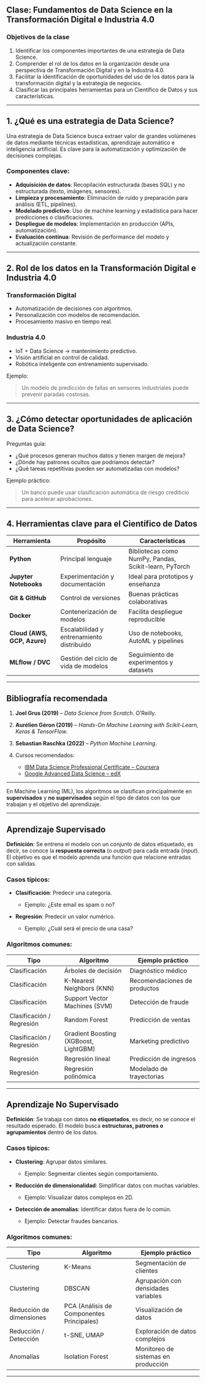 ## Clase: Fundamentos de Data Science en la Transformación Digital e Industria 4.0

### Objetivos de la clase

1. Identificar los componentes importantes de una estrategia de Data Science.
2. Comprender el rol de los datos en la organización desde una perspectiva de Transformación Digital y en la Industria 4.0.
3. Facilitar la identificación de oportunidades del uso de los datos para la transformación digital y la estrategia de negocios.
4. Clasificar las principales herramientas para un Científico de Datos y sus características.

---

## 1. ¿Qué es una estrategia de Data Science?

Una estrategia de Data Science busca extraer valor de grandes volúmenes de datos mediante técnicas estadísticas, aprendizaje automático e inteligencia artificial. Es clave para la automatización y optimización de decisiones complejas.

### Componentes clave:

* **Adquisición de datos**: Recopilación estructurada (bases SQL) y no estructurada (texto, imágenes, sensores).
* **Limpieza y procesamiento**: Eliminación de ruido y preparación para análisis (ETL, pipelines).
* **Modelado predictivo**: Uso de machine learning y estadística para hacer predicciones o clasificaciones.
* **Despliegue de modelos**: Implementación en producción (APIs, automatización).
* **Evaluación continua**: Revisión de performance del modelo y actualización constante.

---

## 2. Rol de los datos en la Transformación Digital e Industria 4.0

### Transformación Digital

* Automatización de decisiones con algoritmos.
* Personalización con modelos de recomendación.
* Procesamiento masivo en tiempo real.

### Industria 4.0

* IoT + Data Science → mantenimiento predictivo.
* Visión artificial en control de calidad.
* Robótica inteligente con entrenamiento supervisado.

Ejemplo:

> Un modelo de predicción de fallas en sensores industriales puede prevenir paradas costosas.

---

## 3. ¿Cómo detectar oportunidades de aplicación de Data Science?

Preguntas guía:

* ¿Qué procesos generan muchos datos y tienen margen de mejora?
* ¿Dónde hay patrones ocultos que podríamos detectar?
* ¿Qué tareas repetitivas pueden ser automatizadas con modelos?

Ejemplo práctico:

> Un banco puede usar clasificación automática de riesgo crediticio para acelerar aprobaciones.

---

## 4. Herramientas clave para el Científico de Datos

| Herramienta                 | Propósito                                 | Características                                       |
| --------------------------- | ----------------------------------------- | ----------------------------------------------------- |
| **Python**                  | Principal lenguaje                        | Bibliotecas como NumPy, Pandas, Scikit-learn, PyTorch |
| **Jupyter Notebooks**       | Experimentación y documentación           | Ideal para prototipos y enseñanza                     |
| **Git & GitHub**            | Control de versiones                      | Buenas prácticas colaborativas                        |
| **Docker**                  | Contenerización de modelos                | Facilita despliegue reproducible                      |
| **Cloud (AWS, GCP, Azure)** | Escalabilidad y entrenamiento distribuido | Uso de notebooks, AutoML y pipelines                  |
| **MLflow / DVC**            | Gestión del ciclo de vida de modelos      | Seguimiento de experimentos y datasets                |

---

## Bibliografía recomendada

1. **Joel Grus (2019)** – *Data Science from Scratch*. O’Reilly.
2. **Aurélien Géron (2019)** – *Hands-On Machine Learning with Scikit-Learn, Keras & TensorFlow*.
3. **Sebastian Raschka (2022)** – *Python Machine Learning*.
4. Cursos recomendados:

   * [IBM Data Science Professional Certificate – Coursera](https://www.coursera.org/professional-certificates/ibm-data-science)
   * [Google Advanced Data Science – edX](https://www.edx.org/)

---

En Machine Learning (ML), los algoritmos se clasifican principalmente en **supervisados** y **no supervisados** según el tipo de datos con los que trabajan y el objetivo del aprendizaje.

---

## Aprendizaje Supervisado

**Definición**: Se entrena el modelo con un conjunto de datos etiquetado, es decir, se conoce la **respuesta correcta** (o *output*) para cada entrada (*input*). El objetivo es que el modelo aprenda una función que relacione entradas con salidas.

### Casos típicos:

* **Clasificación**: Predecir una categoría.

  * Ejemplo: ¿Este email es spam o no?
* **Regresión**: Predecir un valor numérico.

  * Ejemplo: ¿Cuál será el precio de una casa?

### Algoritmos comunes:

| Tipo                      | Algoritmo                             | Ejemplo práctico             |
| ------------------------- | ------------------------------------- | ---------------------------- |
| Clasificación             | Árboles de decisión                   | Diagnóstico médico           |
| Clasificación             | K-Nearest Neighbors (KNN)             | Recomendaciones de productos |
| Clasificación             | Support Vector Machines (SVM)         | Detección de fraude          |
| Clasificación / Regresión | Random Forest                         | Predicción de ventas         |
| Clasificación / Regresión | Gradient Boosting (XGBoost, LightGBM) | Marketing predictivo         |
| Regresión                 | Regresión lineal                      | Predicción de ingresos       |
| Regresión                 | Regresión polinómica                  | Modelado de trayectorias     |

---

## Aprendizaje No Supervisado

**Definición**: Se trabaja con datos **no etiquetados**, es decir, no se conoce el resultado esperado. El modelo busca **estructuras, patrones o agrupamientos** dentro de los datos.

### Casos típicos:

* **Clustering**: Agrupar datos similares.

  * Ejemplo: Segmentar clientes según comportamiento.
* **Reducción de dimensionalidad**: Simplificar datos con muchas variables.

  * Ejemplo: Visualizar datos complejos en 2D.
* **Detección de anomalías**: Identificar datos fuera de lo común.

  * Ejemplo: Detectar fraudes bancarios.

### Algoritmos comunes:

| Tipo                     | Algoritmo                                 | Ejemplo práctico                    |
| ------------------------ | ----------------------------------------- | ----------------------------------- |
| Clustering               | K-Means                                   | Segmentación de clientes            |
| Clustering               | DBSCAN                                    | Agrupación con densidades variables |
| Reducción de dimensiones | PCA (Análisis de Componentes Principales) | Visualización de datos              |
| Reducción / Detección    | t-SNE, UMAP                               | Exploración de datos complejos      |
| Anomalías                | Isolation Forest                          | Monitoreo de sistemas en producción |

---
